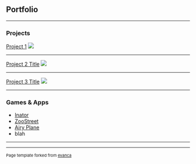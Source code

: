 ## Portfolio

---

### Projects
[Project 1](/sample_page)
<img src="images/dummy_thumbnail.jpg?raw=true"/>

---
[Project 2 Title](/pdf/sample_presentation.pdf)
<img src="images/dummy_thumbnail.jpg?raw=true"/>

---
[Project 3 Title](http://example.com/)
<img src="images/dummy_thumbnail.jpg?raw=true"/>

---

### Games & Apps

- [Inator](/inator.md)
- [ZooStreet](https://play.google.com/store/apps/details?id=com.JakeParente.ZooStreet)
- [Airy Plane](https://play.google.com/store/apps/details?id=com.Jake.Parente.AiryPlane)
- blah

---




---
<p style="font-size:11px">Page template forked from <a href="https://github.com/evanca/quick-portfolio">evanca</a></p>
<!-- Remove above link if you don't want to attibute -->
